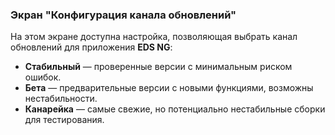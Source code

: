### Экран "Конфигурация канала обновлений"

На этом экране доступна настройка, позволяющая выбрать канал обновлений для приложения **EDS NG**:
-   **Стабильный** — проверенные версии с минимальным риском ошибок.
-   **Бета** — предварительные версии с новыми функциями, возможны нестабильности.
-   **Канарейка** — самые свежие, но потенциально нестабильные сборки для тестирования.